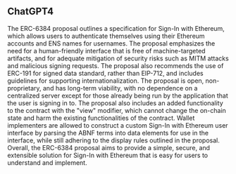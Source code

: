 ## ChatGPT4

The ERC-6384 proposal outlines a specification for Sign-In with Ethereum, which allows users to authenticate themselves using their Ethereum accounts and ENS names for usernames. The proposal emphasizes the need for a human-friendly interface that is free of machine-targeted artifacts, and for adequate mitigation of security risks such as MITM attacks and malicious signing requests. The proposal also recommends the use of ERC-191 for signed data standard, rather than EIP-712, and includes guidelines for supporting internationalization. The proposal is open, non-proprietary, and has long-term viability, with no dependence on a centralized server except for those already being run by the application that the user is signing in to. The proposal also includes an added functionality to the contract with the "view" modifier, which cannot change the on-chain state and harm the existing functionalities of the contract. Wallet implementers are allowed to construct a custom Sign-In with Ethereum user interface by parsing the ABNF terms into data elements for use in the interface, while still adhering to the display rules outlined in the proposal. Overall, the ERC-6384 proposal aims to provide a simple, secure, and extensible solution for Sign-In with Ethereum that is easy for users to understand and implement.
